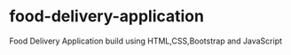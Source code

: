 # food-delivery-application
Food Delivery Application build using HTML,CSS,Bootstrap and JavaScript
